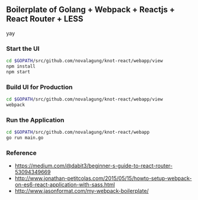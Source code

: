 ## Boilerplate of Golang + Webpack + Reactjs + React Router + LESS

yay

### Start the UI

```bash
cd $GOPATH/src/github.com/novalagung/knot-react/webapp/view
npm install
npm start
```

### Build UI for Production

```bash
cd $GOPATH/src/github.com/novalagung/knot-react/webapp/view
webpack
```

### Run the Application

```bash
cd $GOPATH/src/github.com/novalagung/knot-react/webapp
go run main.go
``` 

### Reference

 - https://medium.com/@dabit3/beginner-s-guide-to-react-router-53094349669
 - http://www.jonathan-petitcolas.com/2015/05/15/howto-setup-webpack-on-es6-react-application-with-sass.html
 - http://www.jasonformat.com/my-webpack-boilerplate/